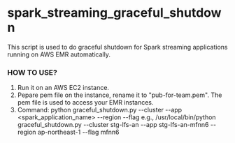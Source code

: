 # spark_streaming_graceful_shutdown

This script is used to do graceful shutdown for Spark streaming applications running on AWS EMR automatically.


### HOW TO USE?

1. Run it on an AWS EC2 instance.
2. Pepare pem file on the instance, rename it to "pub-for-team.pem". The pem file is used to access your EMR instances.
3. Command:
python graceful_shutdown.py --cluster <cluster name> --app <spark_application_name> --region <aws region> --flag <identifier>
e.g.,
/usr/local/bin/python graceful_shutdown.py --cluster stg-lfs-an --app stg-lfs-an-mfnn6 --region ap-northeast-1 --flag mfnn6


